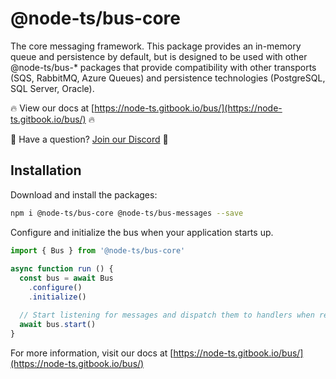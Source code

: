 # @node-ts/bus-core

The core messaging framework. This package provides an in-memory queue and persistence by default, but is designed to be used with other @node-ts/bus-* packages that provide compatibility with other transports (SQS, RabbitMQ, Azure Queues) and persistence technologies (PostgreSQL, SQL Server, Oracle). 

🔥 View our docs at [https://node-ts.gitbook.io/bus/](https://node-ts.gitbook.io/bus/) 🔥

🤔 Have a question? [Join our Discord](https://discord.gg/Gg7v4xt82X) 🤔

## Installation

Download and install the packages:

```bash
npm i @node-ts/bus-core @node-ts/bus-messages --save
```

Configure and initialize the bus when your application starts up.

```typescript
import { Bus } from '@node-ts/bus-core'
​
async function run () {
  const bus = await Bus
    .configure()
    .initialize()

  // Start listening for messages and dispatch them to handlers when read
  await bus.start()
}
```

For more information, visit our docs at [https://node-ts.gitbook.io/bus/](https://node-ts.gitbook.io/bus/)